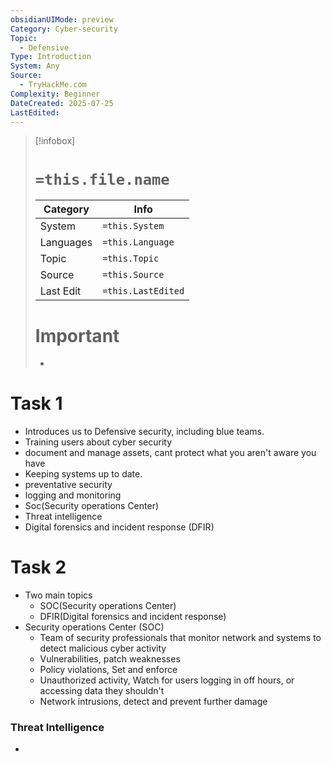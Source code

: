 ```yaml
---
obsidianUIMode: preview
Category: Cyber-security
Topic:
  - Defensive
Type: Introduction
System: Any
Source:
  - TryHackMe.com
Complexity: Beginner
DateCreated: 2025-07-25
LastEdited:
---
```

>[!infobox]
> # `=this.file.name`
> Category |  Info |
> ---|---|
> System|`=this.System`
> Languages|`=this.Language`
> Topic|`=this.Topic`
> Source| `=this.Source`
> Last Edit|`=this.LastEdited`
> # Important
> -

# Task 1
- Introduces us to Defensive security, including blue teams.
- Training users about cyber security
- document and manage assets, cant protect what you aren't aware you have
- Keeping systems up to date.
- preventative security
- logging and monitoring
- Soc(Security operations Center)
- Threat intelligence
- Digital forensics and incident response (DFIR)
# Task 2
- Two main topics
	- SOC(Security operations Center)
	- DFIR(Digital forensics and incident response)
- Security operations Center (SOC)
	- Team of security professionals that monitor network and systems to detect malicious cyber activity
	- Vulnerabilities, patch weaknesses
	- Policy violations, Set and enforce
	- Unauthorized activity, Watch for users logging in off hours, or accessing data they shouldn't
	- Network intrusions, detect and prevent further damage
### Threat Intelligence
- 